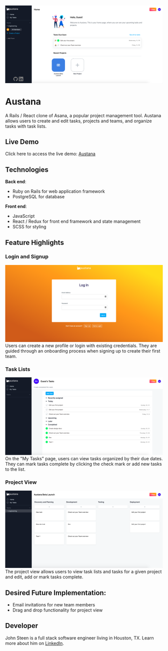 
![Home Page](/app/assets/images/austana-welcome.png)

# Austana

A Rails / React clone of Asana, a popular project management tool. Austana allows
users to create and edit tasks, projects and teams, and organize tasks with task
lists.

## Live Demo

Click here to access the live demo: [Austana](https://roastia.herokuapp.com)

## Technologies

**Back end**: 
* Ruby on Rails for web application framework
* PostgreSQL for database

**Front end**:
* JavaScript
* React / Redux for front end framework and state management
* SCSS for styling

## Feature Highlights

### Login and Signup
![Login and Signup](/app/assets/images/login.png)
Users can create a new profile or login with existing credentials. They are guided
through an onboarding process when signing up to create their first team.

### Task Lists
![Task Lists](/app/assets/images/task-list.png)
On the "My Tasks" page, users can view tasks organized by their due dates. They can
mark tasks complete by clicking the check mark or add new tasks to the list.

### Project View
![Project View](/app/assets/images/project-view.png)
The project view allows users to view task lists and tasks for a given project and
edit, add or mark tasks complete.

## Desired Future Implementation:
* Email invitations for new team members
* Drag and drop functionality for project view

## Developer

John Steen is a full stack software engineer living in Houston, TX. Learn more
about him on [LinkedIn](https://www.linkedin.com/in/johnmsteen/).